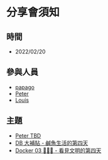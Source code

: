 # 分享會須知

## 時間
- 2022/02/20

## 參與人員
- [papago](https://github.com/papago89)
- [Peter](https://github.com/kyok890841)
- [Louis](https://github.com/SZLforGithub)

## 主題
- [Peter TBD]()
- [DB 大補貼 - 鹹魚生活的第四天](https://hackmd.io/@sexualColdTreatment/By1sp2ZjY)
- [Docker 03 🐳🐳🐳 - 看見文明的第四天](https://hackmd.io/@sexualColdTreatment/BkbiRU1e5)
